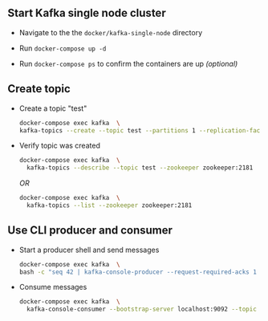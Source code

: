 ## Start Kafka single node cluster

- Navigate to the the `docker/kafka-single-node` directory

- Run `docker-compose up -d` 

- Run `docker-compose ps` to confirm the containers are up *(optional)*




## Create topic


- Create a topic "test"

  ```bash
  docker-compose exec kafka  \
  kafka-topics --create --topic test --partitions 1 --replication-factor 1 --if-not-exists --zookeeper zookeeper:2181
  ```

- Verify topic was created

  ```bash
  docker-compose exec kafka  \
    kafka-topics --describe --topic test --zookeeper zookeeper:2181
  ```

  *OR* 

  ```bash
  docker-compose exec kafka  \
    kafka-topics --list --zookeeper zookeeper:2181
  ```

  
  

## Use CLI producer and consumer 


- ​Start a producer shell and send messages
 
    ```bash
    docker-compose exec kafka  \
    bash -c "seq 42 | kafka-console-producer --request-required-acks 1 --broker-list localhost:9092 --topic test"
    ```
 
 
 
- Consume messages
 
    ```bash
    docker-compose exec kafka  \
      kafka-console-consumer --bootstrap-server localhost:9092 --topic test --from-beginning
    ```
 
 
 
